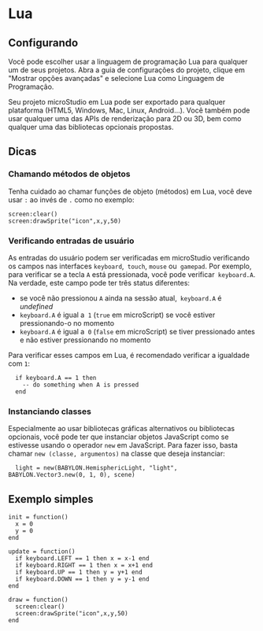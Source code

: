 # Lua

## Configurando

Você pode escolher usar a linguagem de programação Lua para qualquer um de seus projetos. Abra a guia de configurações do projeto, clique em "Mostrar opções avançadas" e selecione Lua como Linguagem de Programação.

Seu projeto microStudio em Lua pode ser exportado para qualquer plataforma (HTML5, Windows, Mac, Linux, Android...). Você também pode usar qualquer uma das APIs de renderização para 2D ou 3D, bem como qualquer uma das bibliotecas opcionais propostas.

## Dicas

### Chamando métodos de objetos

Tenha cuidado ao chamar funções de objeto (métodos) em Lua, você deve usar `:` ao invés de `.` como no exemplo:

```
screen:clear()
screen:drawSprite("icon",x,y,50)
```

### Verificando entradas de usuário

As entradas do usuário podem ser verificadas em microStudio verificando os campos nas interfaces `keyboard`,` touch`, `mouse` ou` gamepad`. Por exemplo, para verificar se a tecla `A` está pressionada, você pode verificar` keyboard.A`. Na verdade, este campo pode ter três status diferentes:
* se você não pressionou `A` ainda na sessão atual,` keyboard.A` é *undefined*
* `keyboard.A` é igual a` 1` (`true` em microScript) se você estiver pressionando-o no momento
* `keyboard.A` é igual a` 0` (`false` em microScript) se tiver pressionado antes e não estiver pressionando no momento

Para verificar esses campos em Lua, é recomendado verificar a igualdade com `1`:

```
  if keyboard.A == 1 then
    -- do something when A is pressed
  end
```

### Instanciando classes

Especialmente ao usar bibliotecas gráficas alternativos ou bibliotecas opcionais, você pode ter que instanciar objetos JavaScript como se estivesse usando o operador `new` em JavaScript.
Para fazer isso, basta chamar `new (classe, argumentos)` na classe que deseja instanciar:

```
  light = new(BABYLON.HemisphericLight, "light", BABYLON.Vector3.new(0, 1, 0), scene)
```

## Exemplo simples

```
init = function()
  x = 0
  y = 0
end

update = function()
  if keyboard.LEFT == 1 then x = x-1 end
  if keyboard.RIGHT == 1 then x = x+1 end
  if keyboard.UP == 1 then y = y+1 end
  if keyboard.DOWN == 1 then y = y-1 end
end

draw = function()
  screen:clear()
  screen:drawSprite("icon",x,y,50)
end
```
